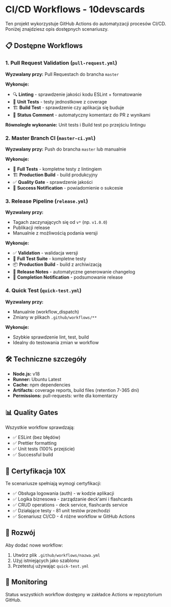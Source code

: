 # CI/CD Workflows - 10devscards

Ten projekt wykorzystuje GitHub Actions do automatyzacji procesów CI/CD. Poniżej znajdziesz opis dostępnych scenariuszy.

## 📋 Dostępne Workflows

### 1. Pull Request Validation (`pull-request.yml`)

**Wyzwalany przy:** Pull Requestach do brancha `master`

**Wykonuje:**

- 🔍 **Linting** - sprawdzenie jakości kodu ESLint + formatowanie
- 🧪 **Unit Tests** - testy jednostkowe z coverage
- 🏗️ **Build Test** - sprawdzenie czy aplikacja się buduje
- 💬 **Status Comment** - automatyczny komentarz do PR z wynikami

**Równoległe wykonanie:** Unit tests i Build test po przejściu lintingu

### 2. Master Branch CI (`master-ci.yml`)

**Wyzwalany przy:** Push do brancha `master` lub manualnie

**Wykonuje:**

- 🧪 **Full Tests** - kompletne testy z lintingiem
- 🏗️ **Production Build** - build produkcyjny
- ✅ **Quality Gate** - sprawdzenie jakości
- 📢 **Success Notification** - powiadomienie o sukcesie

### 3. Release Pipeline (`release.yml`)

**Wyzwalany przy:**

- Tagach zaczynających się od `v*` (np. `v1.0.0`)
- Publikacji release
- Manualnie z możliwością podania wersji

**Wykonuje:**

- ✅ **Validation** - walidacja wersji
- 🧪 **Full Test Suite** - kompletne testy
- 📦 **Production Build** - build z archiwizacją
- 📝 **Release Notes** - automatyczne generowanie changelog
- 🎉 **Completion Notification** - podsumowanie release

### 4. Quick Test (`quick-test.yml`)

**Wyzwalany przy:**

- Manualnie (workflow_dispatch)
- Zmiany w plikach `.github/workflows/**`

**Wykonuje:**

- Szybkie sprawdzenie lint, test, build
- Idealny do testowania zmian w workflow

## 🛠️ Techniczne szczegóły

- **Node.js:** v18
- **Runner:** Ubuntu Latest
- **Cache:** npm dependencies
- **Artifacts:** coverage reports, build files (retention 7-365 dni)
- **Permissions:** pull-requests: write dla komentarzy


## 📊 Quality Gates

Wszystkie workflow sprawdzają:

- ✅ ESLint (bez błędów)
- ✅ Prettier formatting
- ✅ Unit tests (100% przejście)
- ✅ Successful build

## 🎯 Certyfikacja 10X

Te scenariusze spełniają wymogi certyfikacji:

- ✅ Obsługa logowania (auth) - w kodzie aplikacji
- ✅ Logika biznesowa - zarządzanie deck'ami i flashcards
- ✅ CRUD operations - deck service, flashcards service
- ✅ Działające testy - 81 unit testów przechodzi
- ✅ Scenariusz CI/CD - 4 różne workflow w GitHub Actions

## 🔧 Rozwój

Aby dodać nowe workflow:

1. Utwórz plik `.github/workflows/nazwa.yml`
2. Użyj istniejących jako szablonu
3. Przetestuj używając `quick-test.yml`

## 📝 Monitoring

Status wszystkich workflow dostępny w zakładce Actions w repozytorium GitHub.
